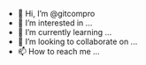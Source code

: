 - 👋 Hi, I’m @gitcompro
- 👀 I’m interested in ...
- 🌱 I’m currently learning ...
- 💞️ I’m looking to collaborate on ...
- 📫 How to reach me ...

<!---
gitcompro/gitcompro is a ✨ special ✨ repository because its `README.md` (this file) appears on your GitHub profile.
You can click the Preview link to take a look at your changes.
--->
